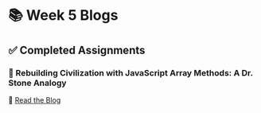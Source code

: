 # 📚 Week 5 Blogs

## ✅ Completed Assignments

### 🔹 Rebuilding Civilization with JavaScript Array Methods: A Dr. Stone Analogy

🔗 [Read the Blog](https://serializationanddeserialization.hashnode.dev/from-json-to-object-teleporting-data-like-a-sci-fi-hero)
